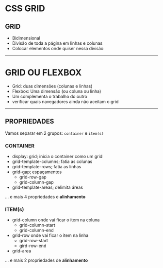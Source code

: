 # CSS GRID

## GRID

- Bidimensional
- Divisão de toda a página em linhas e colunas
- Colocar elementos onde quiser nessa divisão

---

# GRID OU FLEXBOX
- Grid: duas dimensões (colunas e linhas)
- Flexbox: Uma dimensão (ou coluna ou linha)
- Um complementa o trabalho do outro
- verificar quais navegadores ainda não aceitam o grid

---

## PROPRIEDADES
Vamos separar em 2 grupos:
`container` e `item(s)`

### CONTAINER

- display: grid; inicia o container como um grid
- grid-template-columns; fatia as colunas 
- grid-template-rows; fatia as linhas
- grid-gap; espaçamentos
    - grid-row-gap
    - grid-column-gap
- grid-template-areas; delimita áreas

... e mais 4 propriedades e **alinhamento**

### ITEM(s)

- grid-column onde vai ficar o item na coluna
    - grid-column-start
    - grid-column-end
- grid-row onde vai ficar o item na linha
    - grid-row-start
    - gird-row-end
- grid-area

... e mais 2 propriedades de **alinhamento**